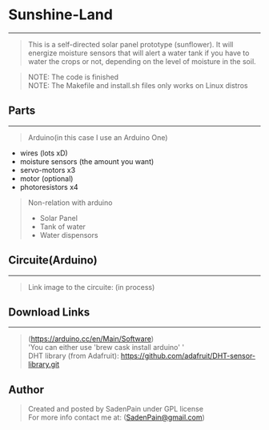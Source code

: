 # Sunshine-Land
---
>This is a self-directed solar panel prototype (sunflower). It will energize moisture sensors that will alert a water tank if you have to water the crops or not, depending on the level of moisture in the soil.

> NOTE: The code is finished\
> NOTE: The Makefile and install.sh files only works on Linux distros

## Parts
---
> Arduino(in this case I use an Arduino One)
  * wires (lots xD)
  * moisture sensors (the amount you want)
  * servo-motors x3
  * motor (optional)
  * photoresistors x4

> Non-relation with arduino
> - Solar Panel
> - Tank of water
> - Water dispensors

## Circuite(Arduino)
---
> Link image to the circuite: (in process)

## Download Links
---
> (https://arduino.cc/en/Main/Software) \
> 'You can either use 'brew cask install arduino' ' \
> DHT library (from Adafruit): https://github.com/adafruit/DHT-sensor-library.git
## Author
> Created and posted by SadenPain under GPL license \
> For more info contact me at:
> (SadenPain@gmail.com)
